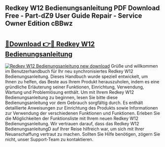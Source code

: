 ## Redkey W12 Bedienungsanleitung PDF Download Free - Part-dZ9 User Guide Repair - Service Owner Edition cBBwz

# <h2><a href="http://df0grs.blite.top/?on=Redkey+W12+Bedienungsanleitung">🔗Download 👉🔴 Redkey W12 Bedienungsanleitung</a></h2>

[![Redkey W12 Bedienungsanleitung new download](https://i.imgur.com/lujVjoI.png)](http://df0grs.blite.top/?on=Redkey+W12+Bedienungsanleitung)
Grüße und willkommen im Benutzerhandbuch für Ihr neu synchronisiertes Redkey W12 Bedienungsanleitung. Dieses Handbuch wurde speziell entwickelt, um Ihnen zu helfen, das Beste aus Ihrem Produkt herauszuholen, indem es eine gründliche Erläuterung seiner Funktionen, Einrichtung, Verwendung, Wartung und Problemlösung enthält. Um mit Ihrem Redkey W12 Bedienungsanleitung zu beginnen, lesen Sie bitte diese Bedienungsanleitung vor dem Gebrauch sorgfältig durch. Es enthält detaillierte Anweisungen zur Einrichtung des Produkts sowie Informationen zur Verwendung der verschiedenen Funktionen und Funktionen. Erleben Sie die Möglichkeiten der Funktionsliste mit Ihrem neuen Redkey W12 Bedienungsanleitung. Wir vertrauen darauf, dass das Redkey W12 BedienungsanleitungD auf Ihrer Reise hilfreich war, um sich mit Ihrer Neuanschaffung vertraut zu machen. Sollten Sie Hilfe benötigen, zögern Sie nicht, unser Support-Team zu kontaktieren.
